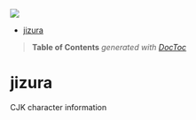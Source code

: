 ![](https://github.com/loveencounterflow/hollerith/raw/master/art/hollerith-logo-v2.png)


- [jizura](#jizura)

> **Table of Contents**  *generated with [DocToc](http://doctoc.herokuapp.com/)*


# jizura
CJK character information
